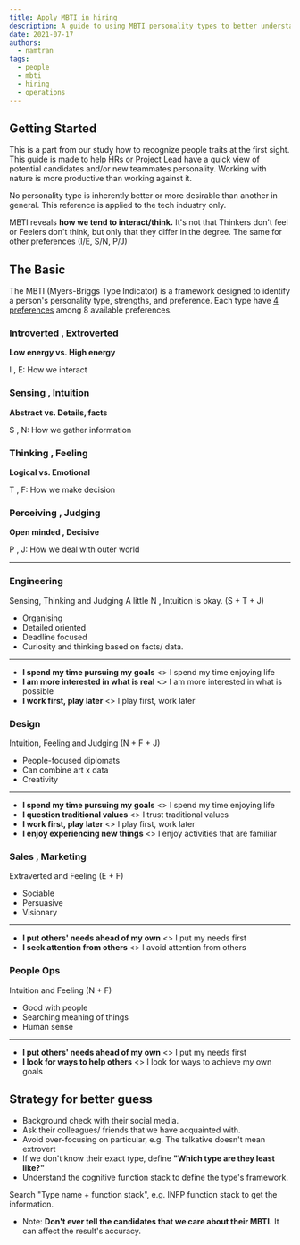 ```yaml
---
title: Apply MBTI in hiring
description: A guide to using MBTI personality types to better understand job candidates and team members, with specific traits to look for in engineering, design, sales, and people operations roles.
date: 2021-07-17
authors:
  - namtran
tags:
  - people
  - mbti
  - hiring
  - operations
---
```


## Getting Started

This is a part from our study how to recognize people traits at the first sight. This guide is made to help HRs or Project Lead have a quick view of potential candidates and/or new teammates personality. Working with nature is more productive than working against it.

No personality type is inherently better or more desirable than another in general. This reference is applied to the tech industry only.

MBTI reveals **how we tend to interact/think.** It's not that Thinkers don't feel or Feelers don't think, but only that they differ in the degree. The same for other preferences (I/E, S/N, P/J)

## The Basic

The MBTI (Myers-Briggs Type Indicator) is a framework designed to identify a person's personality type, strengths, and preference. Each type have [4 preferences](/cdeaa142edca44669867f8fbb120c342) among 8 available preferences.

<!-- link_to_page 1d622110-b3bd-4b69-81e1-10161a3247e6 -->

### Introverted , Extroverted

**Low energy vs. High energy**

I , E: How we interact

### Sensing , Intuition

**Abstract vs. Details, facts**

S , N: How we gather information

### Thinking , Feeling

**Logical vs. Emotional**

T , F: How we make decision

### Perceiving , Judging

**Open minded , Decisive**

P , J: How we deal with outer world

<!-- child_database 12dfdbe4-7d5e-4a17-85ad-297596878ac4 -->

---

<!-- child_database 8895eb58-dd2e-40a0-9955-783ce95a44a4 -->

### Engineering

Sensing, Thinking and Judging
A little N , Intuition is okay. (S + T + J)

- Organising
- Detailed oriented
- Deadline focused
- Curiosity and thinking based on facts/ data.

---

- **I spend my time pursuing my goals** <> I spend my time enjoying life
- **I am more interested in what is real** <> I am more interested in what is possible
- **I work first, play later** <> I play first, work later

### Design

Intuition, Feeling and Judging
(N + F + J)

- People-focused diplomats
- Can combine art x data
- Creativity

---

- **I spend my time pursuing my goals** <> I spend my time enjoying life
- **I question traditional values** <> I trust traditional values
- **I work first, play later** <> I play first, work later
- **I enjoy experiencing new things** <> I enjoy activities that are familiar

### Sales , Marketing

Extraverted and Feeling
(E + F)

- Sociable
- Persuasive
- Visionary

---

- **I put others' needs ahead of my own** <> I put my needs first
- **I seek attention from others** <> I avoid attention from others

### People Ops

Intuition and Feeling
(N + F)

- Good with people
- Searching meaning of things
- Human sense

---

- **I put others' needs ahead of my own** <> I put my needs first
- **I look for ways to help others** <> I look for ways to achieve my own goals

## Strategy for better guess

- Background check with their social media.
- Ask their colleagues/ friends that we have acquainted with.
- Avoid over-focusing on particular, e.g. The talkative doesn't mean extrovert
- If we don't know their exact type, define **"Which type are they least like?"**
- Understand the cognitive function stack to define the type's framework.

Search "Type name + function stack", e.g. INFP function stack to get the information.

- Note: **Don't ever tell the candidates that we care about their MBTI.** It can affect the result's accuracy.

